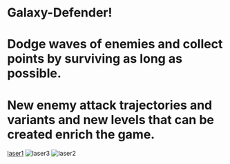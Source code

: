 # Galaxy-Defender!
# Dodge waves of enemies and collect points by surviving as long as possible.
# New enemy attack trajectories and variants and new levels that can be created enrich the game.
[laser1](https://github.com/anilgul96/Galaxy-Defender/assets/115142182/61de6b25-1c41-41ba-8dba-b40bcc71714a)
![laser3](https://github.com/anilgul96/Galaxy-Defender/assets/115142182/6130e43b-dbbd-4939-ab37-004e9958bf23)
![laser2](https://github.com/anilgul96/Galaxy-Defender/assets/115142182/c0fe07b8-f811-4b3e-ac26-b1b612c26af6)

